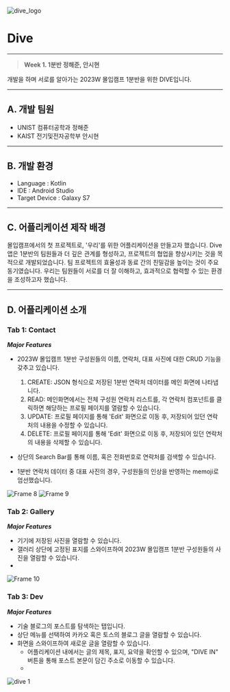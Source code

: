  ![dive_logo](https://github.com/madcamp-2023/Dive/assets/79096116/384b6a42-27b1-4a56-b482-60494a58fa3f) 
 # Dive

---

> **Week 1. 1분반 정해준, 안시현**
> 
개발을 하며 서로를 알아가는 2023W 몰입캠프 1분반을 위한 DIVE입니다.

---

## A. 개발 팀원

- UNIST 컴퓨터공학과 정해준
- KAIST 전기및전자공학부 안시현

---

## B. 개발 환경

- Language : Kotlin
- IDE : Android Studio
- Target Device : Galaxy S7

---

## C. 어플리케이션 제작 배경

몰입캠프에서의 첫 프로젝트로, '우리'를 위한 어플리케이션을 만들고자 했습니다. Dive 앱은 1분반의 팀원들과 더 깊은 관계를 형성하고, 프로젝트의 협업을 향상시키는 것을 목적으로 개발되었습니다. 팀 프로젝트의 효율성과 동료 간의 친밀감을 높이는 것이 주요 동기였습니다. 우리는 팀원들이 서로를 더 잘 이해하고, 효과적으로 협력할 수 있는 환경을 조성하고자 했습니다.


---

## D. 어플리케이션 소개

### Tab 1: Contact
***Major Features***
- 2023W 몰입캠프 1분반 구성원들의 이름, 연락처, 대표 사진에 대한 CRUD 기능을 갖추고 있습니다.
    1. CREATE: JSON 형식으로 저장된 1분반 연락처 데이터를 메인 화면에 나타냅니다.
    2. READ: 메인화면에서는 전체 구성원 연락처 리스트를, 각 연락처 컴포넌트를 클릭하면 해당하는 프로필 페이지를 열람할 수 있습니다.
    3. UPDATE: 프로필 페이지를 통해 'Edit' 화면으로 이동 후, 저장되어 있던 연락처의 내용을 수정할 수 있습니다.
    4. DELETE: 프로필 페이지를 통해 'Edit' 화면으로 이동 후, 저장되어 있던 연락처의 내용을 삭제할 수 있습니다.

- 상단의 Search Bar를 통해 이름, 혹은 전화번호로 연락처를 검색할 수 있습니다.
- 1분반 연락처 데이터 중 대표 사진의 경우, 구성원들의 인상을 반영하는 memoji로 엄선했습니다.

![Frame 8](https://github.com/madcamp-2023/Dive/assets/79096116/224b501e-c91b-41f9-92af-48fe198d915d)
![Frame 9](https://github.com/madcamp-2023/Dive/assets/79096116/d35d452c-36c4-4079-a758-3b7d357b8156)



### Tab 2: Gallery
***Major Features***
- 기기에 저장된 사진을 열람할 수 있습니다.
- 갤러리 상단에 고정된 표지를 스와이프하여 2023W 몰입캠프 1분반 구성원들의 사진을 열람할 수 있습니다.
- 
![Frame 10](https://github.com/madcamp-2023/Dive/assets/79096116/b0f69810-f609-44ee-87b6-ba54652f1b87)


### Tab 3: Dev
***Major Features***
- 기술 블로그의 포스트를 탐색하는 탭입니다.
- 상단 메뉴를 선택하여 카카오 혹은 토스의 블로그 글을 열람할 수 있습니다.
- 화면을 스와이프하여 새로운 글을 열람할 수 있습니다.
    - 어플리케이션 내에서는 글의 제목, 표지, 요약을 확인할 수 있으며, "DIVE IN" 버튼을 통해 포스트 본문이 담긴 주소로 이동할 수 있습니다.
    - 
![dive 1](https://github.com/madcamp-2023/Dive/assets/79096116/d3737db7-bbb4-42c6-b48a-570c060ea9e2)


